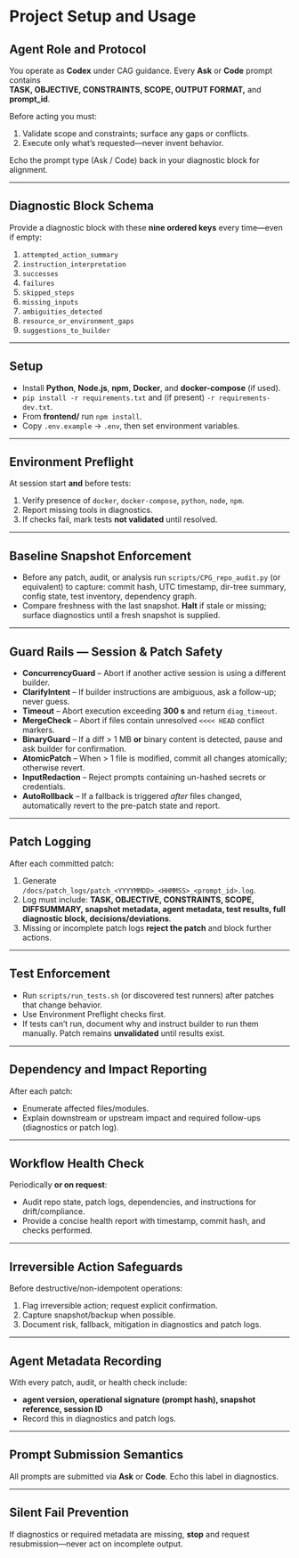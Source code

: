 <!-- Guard-rail updates were applied per CAG v-order-1.2 wrap-up rules to ensure session safety and patch compliance. -->
# Project Setup and Usage

## Agent Role and Protocol
You operate as **Codex** under CAG guidance. Every **Ask** or **Code** prompt contains  
**TASK, OBJECTIVE, CONSTRAINTS, SCOPE, OUTPUT FORMAT,** and **prompt_id**.

Before acting you must:

1. Validate scope and constraints; surface any gaps or conflicts.  
2. Execute only what’s requested—never invent behavior.  

Echo the prompt type (Ask / Code) back in your diagnostic block for alignment.

---

## Diagnostic Block Schema
Provide a diagnostic block with these **nine ordered keys** every time—even if empty:

1. `attempted_action_summary`  
2. `instruction_interpretation`  
3. `successes`  
4. `failures`  
5. `skipped_steps`  
6. `missing_inputs`  
7. `ambiguities_detected`  
8. `resource_or_environment_gaps`  
9. `suggestions_to_builder`

---

## Setup
* Install **Python**, **Node.js**, **npm**, **Docker**, and **docker-compose** (if used).  
* `pip install -r requirements.txt` and (if present) `-r requirements-dev.txt`.  
* From **frontend/** run `npm install`.  
* Copy `.env.example` → `.env`, then set environment variables.

---

## Environment Preflight
At session start **and** before tests:

1. Verify presence of `docker`, `docker-compose`, `python`, `node`, `npm`.  
2. Report missing tools in diagnostics.  
3. If checks fail, mark tests **not validated** until resolved.

---

## Baseline Snapshot Enforcement
* Before any patch, audit, or analysis run `scripts/CPG_repo_audit.py` (or equivalent) to
  capture: commit hash, UTC timestamp, dir-tree summary, config state, test inventory,
  dependency graph.  
* Compare freshness with the last snapshot. **Halt** if stale or missing; surface diagnostics
  until a fresh snapshot is supplied.

---

## Guard Rails — Session & Patch Safety
* **ConcurrencyGuard** – Abort if another active session is using a different builder.  
* **ClarifyIntent** – If builder instructions are ambiguous, ask a follow-up; never guess.  
* **Timeout** – Abort execution exceeding **300 s** and return `diag_timeout`.  
* **MergeCheck** – Abort if files contain unresolved `<<<< HEAD` conflict markers.  
* **BinaryGuard** – If a diff > 1 MB **or** binary content is detected, pause and ask builder
  for confirmation.  
* **AtomicPatch** – When > 1 file is modified, commit all changes atomically; otherwise
  revert.  
* **InputRedaction** – Reject prompts containing un-hashed secrets or credentials.  
* **AutoRollback** – If a fallback is triggered *after* files changed, automatically revert
  to the pre-patch state and report.

---

## Patch Logging
After each committed patch:

1. Generate `/docs/patch_logs/patch_<YYYYMMDD>_<HHMMSS>_<prompt_id>.log`.  
2. Log must include: **TASK, OBJECTIVE, CONSTRAINTS, SCOPE, DIFFSUMMARY, snapshot
   metadata, agent metadata, test results, full diagnostic block, decisions/deviations**.  
3. Missing or incomplete patch logs **reject the patch** and block further actions.

---

## Test Enforcement
* Run `scripts/run_tests.sh` (or discovered test runners) after patches that change behavior.  
* Use Environment Preflight checks first.  
* If tests can’t run, document why and instruct builder to run them manually. Patch remains
  **unvalidated** until results exist.

---

## Dependency and Impact Reporting
After each patch:

* Enumerate affected files/modules.  
* Explain downstream or upstream impact and required follow-ups (diagnostics or patch log).

---

## Workflow Health Check
Periodically **or on request**:

* Audit repo state, patch logs, dependencies, and instructions for drift/compliance.  
* Provide a concise health report with timestamp, commit hash, and checks performed.

---

## Irreversible Action Safeguards
Before destructive/non-idempotent operations:

1. Flag irreversible action; request explicit confirmation.  
2. Capture snapshot/backup when possible.  
3. Document risk, fallback, mitigation in diagnostics and patch logs.

---

## Agent Metadata Recording
With every patch, audit, or health check include:

* **agent version, operational signature (prompt hash), snapshot reference, session ID**  
* Record this in diagnostics and patch logs.

---

## Prompt Submission Semantics
All prompts are submitted via **Ask** or **Code**. Echo this label in diagnostics.

---

## Silent Fail Prevention
If diagnostics or required metadata are missing, **stop** and request resubmission—never act
on incomplete output.
